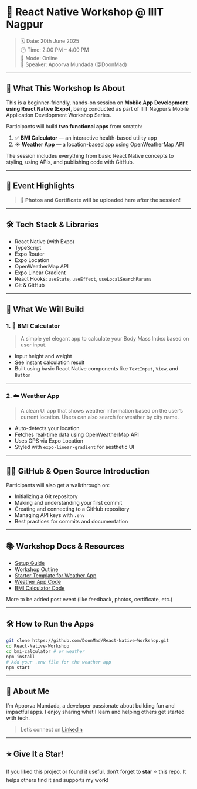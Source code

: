# 🚀 React Native Workshop @ IIIT Nagpur

> 🗓️ Date: 20th June 2025\
> 🕒 Time: 2:00 PM – 4:00 PM\
> 📍 Mode: Online\
> 🎤 Speaker: Apoorva Mundada (@DoonMad)

---

## 🧠 What This Workshop Is About

This is a beginner-friendly, hands-on session on **Mobile App Development using React Native (Expo)**, being conducted as part of IIIT Nagpur’s Mobile Application Development Workshop Series.

Participants will build **two functional apps** from scratch:

1. ✅ **BMI Calculator** — an interactive health-based utility app
2. ☀️ **Weather App** — a location-based app using OpenWeatherMap API

The session includes everything from basic React Native concepts to styling, using APIs, and publishing code with GitHub.

---

## 📸 Event Highlights

<!-- Certificate and photos to be added here post event -->

> **📸 Photos and Certificate will be uploaded here after the session!**

---

## 🛠️ Tech Stack & Libraries

* React Native (with Expo)
* TypeScript
* Expo Router
* Expo Location
* OpenWeatherMap API
* Expo Linear Gradient
* React Hooks: `useState`, `useEffect`, `useLocalSearchParams`
* Git & GitHub

---

## 📱 What We Will Build

### 1. 🧼 BMI Calculator

> A simple yet elegant app to calculate your Body Mass Index based on user input.

* Input height and weight
* See instant calculation result
* Built using basic React Native components like `TextInput`, `View`, and `Button`

---

### 2. ☁️ Weather App

> A clean UI app that shows weather information based on the user’s current location. Users can also search for weather by city name.

* Auto-detects your location
* Fetches real-time data using OpenWeatherMap API
* Uses GPS via Expo Location
* Styled with `expo-linear-gradient` for aesthetic UI

---

## 🧑‍💻 GitHub & Open Source Introduction

Participants will also get a walkthrough on:

* Initializing a Git repository
* Making and understanding your first commit
* Creating and connecting to a GitHub repository
* Managing API keys with `.env`
* Best practices for commits and documentation

---

## 📚 Workshop Docs & Resources

* [Setup Guide](./docs/setup-guide.md)
* [Workshop Outline](./docs/workshop-outline.md)
* [Starter Template for Weather App](./starter-template/)
* [Weather App Code](./apps/Weather)
* [BMI Calculator Code](./apps/BMI-Calculator)

More to be added post event (like feedback, photos, certificate, etc.)

---

## 🛠️ How to Run the Apps

```bash
git clone https://github.com/DoonMad/React-Native-Workshop.git
cd React-Native-Workshop
cd bmi-calculator # or weather
npm install
# Add your .env file for the weather app
npm start
```

---

## 💼 About Me

I’m Apoorva Mundada, a developer passionate about building fun and impactful apps. I enjoy sharing what I learn and helping others get started with tech.

> Let’s connect on [LinkedIn](https://www.linkedin.com/in/apoorva-mundada/)

---

## ⭐ Give It a Star!

If you liked this project or found it useful, don’t forget to **star** ⭐ this repo. It helps others find it and supports my work!

